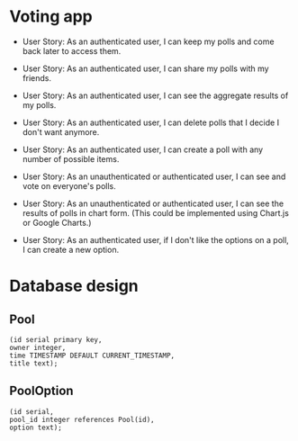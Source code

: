 # Voting app

* User Story: As an authenticated user, I can keep my polls and come back later to access them.

* User Story: As an authenticated user, I can share my polls with my friends.

* User Story: As an authenticated user, I can see the aggregate results of my polls.

* User Story: As an authenticated user, I can delete polls that I decide I don't want anymore.

* User Story: As an authenticated user, I can create a poll with any number of possible items.

* User Story: As an unauthenticated or authenticated user, I can see and vote on everyone's polls.

* User Story: As an unauthenticated or authenticated user, I can see the results of polls in chart form. (This could be implemented using Chart.js or Google Charts.)

* User Story: As an authenticated user, if I don't like the options on a poll, I can create a new option.




# Database design

## Pool

    (id serial primary key,
    owner integer,
    time TIMESTAMP DEFAULT CURRENT_TIMESTAMP,
    title text);

## PoolOption

    (id serial,
    pool_id integer references Pool(id),
    option text);

